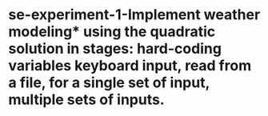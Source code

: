 # se-experiment-1-Implement weather modeling* using the quadratic solution in stages: hard-coding variables keyboard input, read from a file, for a single set of input, multiple sets of inputs.

